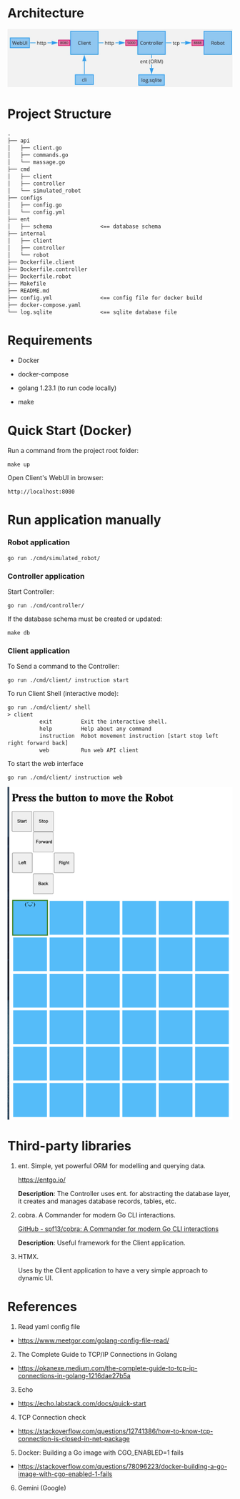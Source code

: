 # Architecture

![architecture.jpeg](./static/architecture.jpeg)

# Project Structure

```
.
├── api
│   ├── client.go
│   ├── commands.go
│   └── massage.go
├── cmd
│   ├── client
│   ├── controller
│   └── simulated_robot
├── configs
│   ├── config.go
│   └── config.yml
├── ent
│   ├── schema               <== database schema
├── internal
│   ├── client
│   ├── controller
│   └── robot
├── Dockerfile.client
├── Dockerfile.controller
├── Dockerfile.robot
├── Makefile
├── README.md
├── config.yml               <== config file for docker build
├── docker-compose.yaml
└── log.sqlite               <== sqlite database file
```

# Requirements

- Docker

- docker-compose

- golang 1.23.1 (to run code locally)

- make

# Quick Start (Docker)

Run a command from the project root folder:

```shell
make up
```

Open Client's WebUI in browser:

```
http://localhost:8080
```

# Run application manually

### Robot application

```shell
go run ./cmd/simulated_robot/
```

### Controller application

Start Controller:

```shell
go run ./cmd/controller/
```

If the database schema must be created or updated:

```shell
make db
```

### Client application

To Send a command to the Controller:

```shell
go run ./cmd/client/ instruction start
```

To run Client Shell (interactive mode):

```shell
go run ./cmd/client/ shell            
> client 
          exit         Exit the interactive shell.                                      
          help         Help about any command                                           
          instruction  Robot movement instruction [start stop left right forward back]  
          web          Run web API client                                               
```

To start the web interface

```shell
go run ./cmd/client/ instruction web
```

![web.png](./static/web.png)

# Third-party libraries

1. ent. Simple, yet powerful ORM for modelling and querying data.
   
   https://entgo.io/
   
   **Description**: The Controller uses ent. for abstracting the database layer, it creates and manages database records, tables, etc.

2. cobra. A Commander for modern Go CLI interactions.
   
   [GitHub - spf13/cobra: A Commander for modern Go CLI interactions](https://github.com/spf13/cobra)
   
   **Description**: Useful framework for the Client application.

3. HTMX.
   
   Uses by the Client application to have a very simple approach to dynamic UI.

# References

1. Read yaml config file  
- https://www.meetgor.com/golang-config-file-read/  
2. The Complete Guide to TCP/IP Connections in Golang  
- https://okanexe.medium.com/the-complete-guide-to-tcp-ip-connections-in-golang-1216dae27b5a  
3. Echo   
- https://echo.labstack.com/docs/quick-start  
4. TCP Connection check  
- https://stackoverflow.com/questions/12741386/how-to-know-tcp-connection-is-closed-in-net-package  
5. Docker: Building a Go image with CGO_ENABLED=1 fails  
- https://stackoverflow.com/questions/78096223/docker-building-a-go-image-with-cgo-enabled-1-fails  
6. Gemini (Google)
